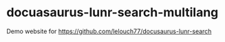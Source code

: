 # docuasaurus-lunr-search-multilang
 Demo website for https://github.com/lelouch77/docusaurus-lunr-search